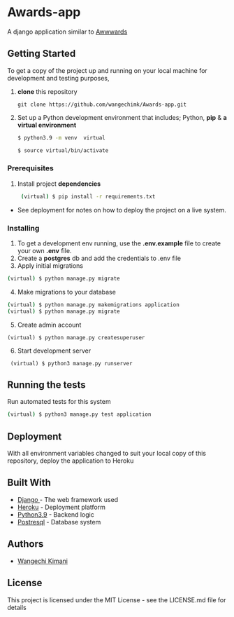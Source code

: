 # Awards-app
A django application similar to [Awwwards](https://www.awwwards.com/)
## Getting Started

To get a copy of the project up and running on your local machine for development and testing purposes, 
1. **clone** this repository 
   ``` 
   git clone https://github.com/wangechimk/Awards-app.git
   ```
2. Set up a Python development environment that includes; Python, **pip** & **a virtual environment** 
   ```bash
   $ python3.9 -m venv  virtual

   $ source virtual/bin/activate

### Prerequisites

1. Install project **dependencies**
   ```sh
    (virtual) $ pip install -r requirements.txt
    ```
* See deployment for notes on how to deploy the project on a live system.

### Installing

1.  To get a development env running, use the **.env.example** file to create your own **.env** file.
2.  Create a **postgres** db and add the credentials to .env file
3.  Apply initial migrations
```sh 
(virtual) $ python manage.py migrate 
```
4. Make migrations to your database
```sh
(virtual) $ python manage.py makemigrations application
(virtual) $ python manage.py migrate
```
5. Create admin account
```
(virtual) $ python manage.py createsuperuser
```
6.  Start development server
```
 (virtual) $ python3 manage.py runserver
 ```

## Running the tests

Run automated tests for this system

```sh
(virtual) $ python3 manage.py test application
```

## Deployment

With all environment variables changed to suit your local copy of this repository, deploy the application to Heroku

## Built With

* [Django ](https://www.djangoproject.com/) - The web framework used
* [Heroku](https://www.heroku.com/platform) -  Deployment platform
* [Python3.9](https://www.python.org/) - Backend logic
* [Postresql](https://www.postgresql.org/) - Database system


## Authors

* [Wangechi Kimani](https://github.com/wangechimk/Awards-app.git)


## License

This project is licensed under the MIT License - see the LICENSE.md file for details